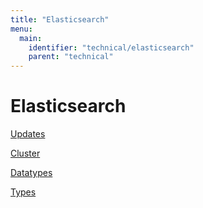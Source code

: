 ```yaml
---
title: "Elasticsearch"
menu:
  main:
    identifier: "technical/elasticsearch"
    parent: "technical"
---
```


# Elasticsearch

[Updates](updates/)

[Cluster](cluster/cluster/)

[Datatypes](datatypes/)

[Types](types/)

